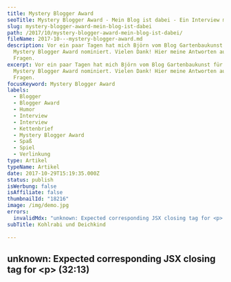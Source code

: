 ```yaml
---
title: Mystery Blogger Award
seoTitle: Mystery Blogger Award - Mein Blog ist dabei - Ein Interview mit mir
slug: mystery-blogger-award-mein-blog-ist-dabei
path: /2017/10/mystery-blogger-award-mein-blog-ist-dabei/
fileName: 2017-10---mystery-blogger-award.md
description: Vor ein paar Tagen hat mich Björn vom Blog Gartenbaukunst für den
  Mystery Blogger Award nominiert. Vielen Dank! Hier meine Antworten auf seine
  Fragen.
excerpt: Vor ein paar Tagen hat mich Björn vom Blog Gartenbaukunst für den
  Mystery Blogger Award nominiert. Vielen Dank! Hier meine Antworten auf seine
  Fragen.
focusKeyword: Mystery Blogger Award
labels:
  - Blogger
  - Blogger Award
  - Humor
  - Interview
  - Interview
  - Kettenbrief
  - Mystery Blogger Award
  - Spaß
  - Spiel
  - Verlinkung
type: Artikel
typeName: Artikel
date: 2017-10-29T15:19:35.000Z
status: publish
isWerbung: false
isAffiliate: false
thumbnailId: "18216"
image: /img/demo.jpg
errors:
  invalidMdx: "unknown: Expected corresponding JSX closing tag for <p> (32:13)"
subTitle: Kohlrabi und Deichkind
  
---
```


## unknown: Expected corresponding JSX closing tag for &lt;p> (32:13)

<!--
**Vor einigen Tagen wurde ich von Björn vom Blog
[Gartenbaukunst](https://gartenbaukunst.wordpress.com/) für den _Mystery Blogger
Award_ nominiert. Danke schön! Ich nehme natürlich an! Wenn etwas schon als
mysteriös benahmt ist, muss ich als neugieriger Mensch doch einfach mitmachen.**

Ich wurde ja schon ein paar Mal für Blogger Awards nominiert. Besonders spannend
daran finde ich ja immer die Interviews, die dabei entstehen. Nachdem Interviews
ein wichtiger Bestandteil meines Blogs sind, passt das thematisch auch ganz gut
zu mir.

Selbstverständlich hat das Ganze auch einen leichten Beigeschmack von
"Kettenbrief", aber ich sehe das einfach als lustiges Spiel und mache mit. Ob
die Menschen, die ich heute nominieren werde, das auch so sehen und ebenfalls
mitmachen möchten, bleibt natürlich allein ihnen überlassen. Ich bin jedenfalls
neugierig, was sie auf die Fragen, um die es sich ja beim Mystery Blogger Award
in erster Linie dreht, antworten werden.

## Was unterscheidet den Mystery Blogger Award von anderen Blogger Awards?

![Mystery Blogger Award](http://cardamonchai.com/wp-content/uploads/2017/10/the-mystery-blogger-award-300x302.png)

Ausgedacht hat sich den _Mystery Blogger Award_ vor einiger Zeit
[Okoto Enigma](https://www.okotoenigmasblog.com/). Ihre Motivation dahinter
formuliert sie folgendermaßen:

<blockquote>„This is an award for amazing bloggers with ingenious posts. Their blog not only captivates, it inspires and motivates. They are one of the best out there, and they deserve every recognition they get. This award is also for bloggers who find fun and inspiration in blogging and they do it with so much love and passion.“

"Der _Mystery Blogger Award_ ist ein Award für tolle Blogger mit einfallsreichen
Artikeln, deren Blogs nicht nur faszinieren, sondern auch inspirieren und
motivieren. Sie gehören zu den besten da draußen und verdienen jede einzelne
Erwähnung. Dieser Award ist außerdem für Blogger, die Spaß und Inspiration aus
anderen Blogs ziehen und das Bloggen mit viel Liebe und Leidenschaft
betreiben."</blockquote>

Ich finde das einen schönen Beweggrund. Es geht also nicht (oder zumindest nicht
nur) ums Linkbuilding, Vernetzen und Profitieren, sondern auch darum,
interessante Blogger kennenzulernen, ihre Texte zu entdecken und ihre Arbeit
durch Erwähnungen zu honorieren. Das liest sich jetzt für einige vielleicht
komisch, aber es ist nicht einfach, diese zu ergattern. Auch wenn man schöne
Texte ins Internet stellt. Täglich, wöchentlich, monatlich, jährlich.

## Die Regeln des Mystery Blogger Awards

Die Regeln des Awards lauten wie folgt:

1.  Das Logo des _Mystery Blogger Awards_ muss in den Artikel zum Thema
    eingefügt werden.
1.  Selbstverständlich verlinkt man die Person, die einen nominiert hat, im
    Betrag und bedankt sich standesgemäß.
1.  Auch die Erfinderin des Mystery Blogger Awards sollte verlinkt werden.
1.  Nun zum wichtigsten Punkt: Man verrät drei geheime Dinge über sich selbst
    (Daher auch der Name Mystery Blogger Award).
1.  Jetzt werden 10 bis 20 weitere Blogger für den Award nominiert.
1.  Den Nominierten stellt man anschließend fünf Fragen.
1.  Als letztes verlinkt man den Artikel, den man selbst für den
    interessantesten in seinem Blog hält, sowie den Artikel, der am häufigsten
    angeklickt wird.

## Fünf Fragen von Gartenbaukunst an mich

1.  Hättest Du gerne ein bedingungsloses Grundeinkommen und würdest Du dann noch
    arbeiten gehen? **Selbstverständlich würde ich dazu nicht nein sagen! Ich
    denke, ich würde auf jeden Fall weiter arbeiten gehen, da der Job, dem ich
    nachgehe, mir sehr viel bedeutet und ich großen Spaß an meiner Arbeit
    habe.**
1.  Wie lautet die Antwort auf die Fragen nach dem Leben, dem Universum und dem
    ganzen Rest? **42.**
1.  Wie heißt die Band, die die Party rockt? **Deichkind!**
1.  Gehts Du auf den Jahrmarkt, die Kirmes oder den Dom? **Auf jeden Fall auf
    den Dom!**
1.  Bevorzugst du eine utopische oder eine dystopische Zukunftsvorstellung?
    **Wenn man mein Blog liest, wird einem relativ schnell klar, dass ich
    persönlich die Utopie der Dystopie vorziehe. Ich hoffe sehr darauf, dass
    Verbrennungsmotoren schon bald der Vergangenheit angehören und der
    Menschheit endlich bewusst wird, was sie mit ihrem Fleischverzehr, dem
    Raubbau an der Erde und ihrer unstillbaren Gier nach Macht anrichtet.**

## Drei geheime Dinge über mich

1.  Ich [lächle](/2017/09/chelsea-handler-maenner-frauen-laecheln/) manchmal,
    obwohl man es von außen nicht sehen kann.
1.  Gekochter Kohlrabi schmeckt mir nicht.
1.  Ich wäre gerne mal für eine Woche ein Mann.

## Meine besten Blogbeiträge

Inhaltlich am besten finde ich bisher meine Kurzgeschichten. Welche davon die
beste ist, kann ich selbst nicht beurteilen. Das überlasse ich gerne meinen
Lesern. [Die Kündigung](/2011/04/die-kundigung/) zum Beispiel erheitert mich
auch heute noch beim Lesen. Entstanden ist der Text 2011. Am häufigsten
angeklickt wurde bisher mein
[Testbericht](/2016/05/gladskin-vegane-pflege-bei-rosacea/) über die Hautpflege
von Gladskin.

## Meine Fragen an die Nominierten

1.  Würdest Du zwei unterschiedliche Socken anziehen?
1.  Schirm oder Kapuze?
1.  Wie gelingt es Dir am besten, Stress abzubauen?
1.  Wer sind die Besonderen?
1.  Wenn Du heute noch verreisen dürftest: Wo würde es hingehen?

Und jetzt geht's ans Eingemachte. Hier kommen meine Nominierungen:

## Meine Nominierungen für den Mystery Blogger Award

- [Krimiblogger](https://bibliothek-bartleby.de/@krimiblogger)
- [Hopfenmädchen](https://hopfenmaedchen.com/)
- [Die Eskapistin](https://thatgirlthere.wordpress.com/)
- [Spontanvernunft](https://spontanvernunft.com/)
- [Bamboo Blog](https://bambooblog.de/)
- [Hoochis Welt](http://www.hoochiswelt.de/)
- [Hinnerk &amp; Henrikje](https://hinnerkundhenrikje.me/)
- [Inside Berlin](https://my-sportblog-berlin.me/)
- [Tom](https://tomdot.wordpress.com/)
- [Life is noisey](https://andiau.wordpress.com/)

<article id="post-5953" class="post-5953 post type-post status-publish format-standard hentry category-ueber-mich tag-ueber-mich tag-bloggeraward tag-david-lynch tag-garten tag-halloween tag-interview tag-persoenliches tag-the-mystery-blogger-award tag-top clear-fix ">
<div class="entry-content">

Wie bereits angesprochen, erfolgt Eure Teilnahme auf rein freiwiller Basis.
Bitte fühlt Euch nicht genötigt! Ich würde mich natürlich trotzdem unheimlich
freuen, schon bald Eure Antworten auf meine Fragen in Euren Blogs zu lesen.

Also: Wir lesen uns!

**Alle Awards, die diesem Blog bisher verliehen wurden**

- [Erbeerkuchen mit Grün 2011](/2011/09/erdbeerkuchen-mit-gruen-der-blogaward/)
- [Best Blog Award 2013](/2013/05/best-blog-award-wie-jetzt-ich-habe-was-gewonnen/)
- [Liebster Blog Award 2014](/2014/11/and-the-nominees-are/)
- [Liebster Blog Award 2017](/2017/01/liebster-blog-award-2017-01/)
- Mystery Blogger Award 2017
</div>
</article>

-->

  
